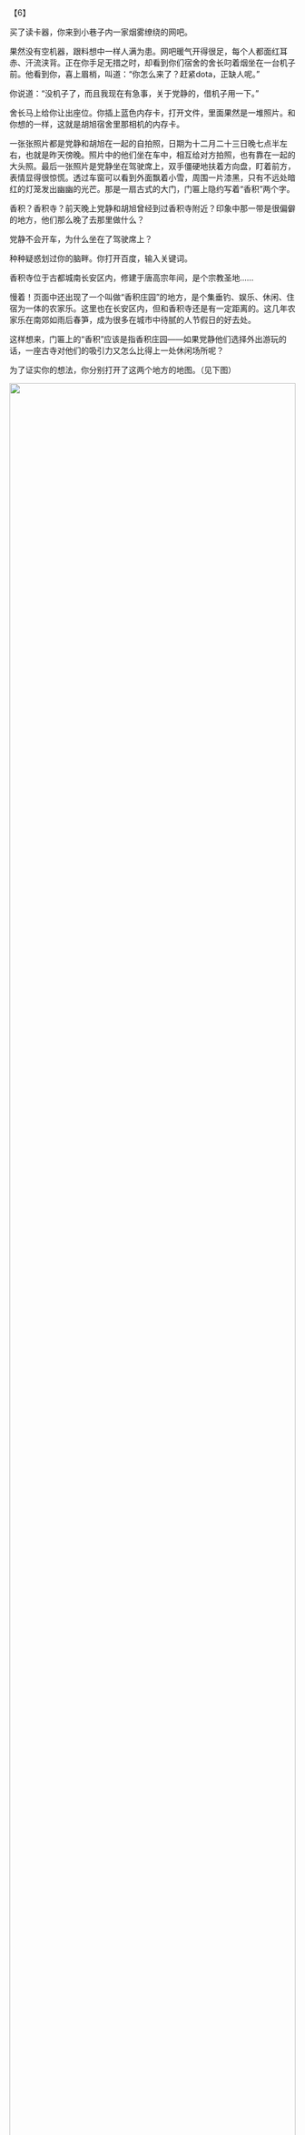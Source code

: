 <div id="navifation" class='headbar'>
    <iframe id='head' align="center" width="100%" height="160" src=""  frameborder="no" border="0" marginwidth="0" marginheight="px" scrolling="no"></iframe>
</div>
<style>
    .headbar{text-align:center;}
    .iframe{margin:0 auto;}
</style>
<script>
    var oDiv = document.getElementById('head');
    oDiv.style.position = 'fixed'; oDiv.style.top = '0px'; oDiv.style.left = '0px';
    document.title="众里寻她千百度";
    document.querySelector("body > div > h1 > a").innerHTML=''
</script>
<br><br>

【6】

买了读卡器，你来到小巷子内一家烟雾缭绕的网吧。

果然没有空机器，跟料想中一样人满为患。网吧暖气开得很足，每个人都面红耳赤、汗流浃背。正在你手足无措之时，却看到你们宿舍的舍长叼着烟坐在一台机子前。他看到你，喜上眉梢，叫道：“你怎么来了？赶紧dota，正缺人呢。”

你说道：“没机子了，而且我现在有急事，关于党静的，借机子用一下。”

舍长马上给你让出座位。你插上蓝色内存卡，打开文件，里面果然是一堆照片。和你想的一样，这就是胡旭宿舍里那相机的内存卡。

一张张照片都是党静和胡旭在一起的自拍照，日期为十二月二十三日晚七点半左右，也就是昨天傍晚。照片中的他们坐在车中，相互给对方拍照，也有靠在一起的大头照。最后一张照片是党静坐在驾驶席上，双手僵硬地扶着方向盘，盯着前方，表情显得很惊慌。透过车窗可以看到外面飘着小雪，周围一片漆黑，只有不远处暗红的灯笼发出幽幽的光芒。那是一扇古式的大门，门匾上隐约写着“香积”两个字。

香积？香积寺？前天晚上党静和胡旭曾经到过香积寺附近？印象中那一带是很偏僻的地方，他们那么晚了去那里做什么？

党静不会开车，为什么坐在了驾驶席上？

种种疑惑划过你的脑畔。你打开百度，输入关键词。

香积寺位于古都城南长安区内，修建于唐高宗年间，是个宗教圣地……

慢着！页面中还出现了一个叫做“香积庄园”的地方，是个集垂钓、娱乐、休闲、住宿为一体的农家乐。这里也在长安区内，但和香积寺还是有一定距离的。这几年农家乐在南郊如雨后春笋，成为很多在城市中待腻的人节假日的好去处。

这样想来，门匾上的“香积”应该是指香积庄园——如果党静他们选择外出游玩的话，一座古寺对他们的吸引力又怎么比得上一处休闲场所呢？

为了证实你的想法，你分别打开了这两个地方的地图。（见下图）

<img src='图1.PNG' width='100%'>

你认真地分析着这两幅地图，想要推理出当天他们真正的去处。

突然，你的手机又响了，是眼镜打来的。“不好了，胡旭的车从宿舍楼下开走了！”

“啊？什么时候？”

“就是现在！”

你立即挂断电话，野兽般冲出网吧，从巷子夺路狂奔而出，正好看到胡旭的车从学校门口开出来。

也许这是最后的机会了。你冒死横穿马路，张开双臂截住了他的车。

你凛然站在马路中间，奥迪车放慢了速度，接着向右一拐，绕过你径直向远处驶去。在奥迪车从你身旁擦肩而过的一刹那，你似乎看到漆黑的车窗后党静那冰冷绝情的面孔；而驾驶席则坐着一个圣诞老人打扮的人……

……一瞬间，你忽然有种错觉，仿佛党静曾经是上天给你的礼物，如今圣诞老人又从你手中将她接走了……

……惠风和煦，你骑着红色的自行车载着党静向郊外前进，她在你身后紧紧地抱着你，将头依偎在你后背。你因为后背流汗显得很窘迫，而她的手却温柔地擦拭着你流出的汗水。

记忆由模糊变得清晰，继而变得锋利，最后爆裂成惨不忍睹的碎片……

你收拾起痛苦，红着眼拦住一辆出租车。“师傅，追上前面那辆奥迪！”

车内播放着嘈杂的摇滚乐，司机师傅摇头晃脑地说：“哦？哪辆奥迪？”

你向前看去，路上早已不见车的踪影。

你思索了一下，然后说道：“去×××。”

司机师傅说：“好嘞，坐好了！”一脚油门下去。车轮在雪里空转了几圈后飙了出去。

你决定——


<br/>

* 【[去香积寺](9)】
  <br/>
* 【[去香积庄园](10)】